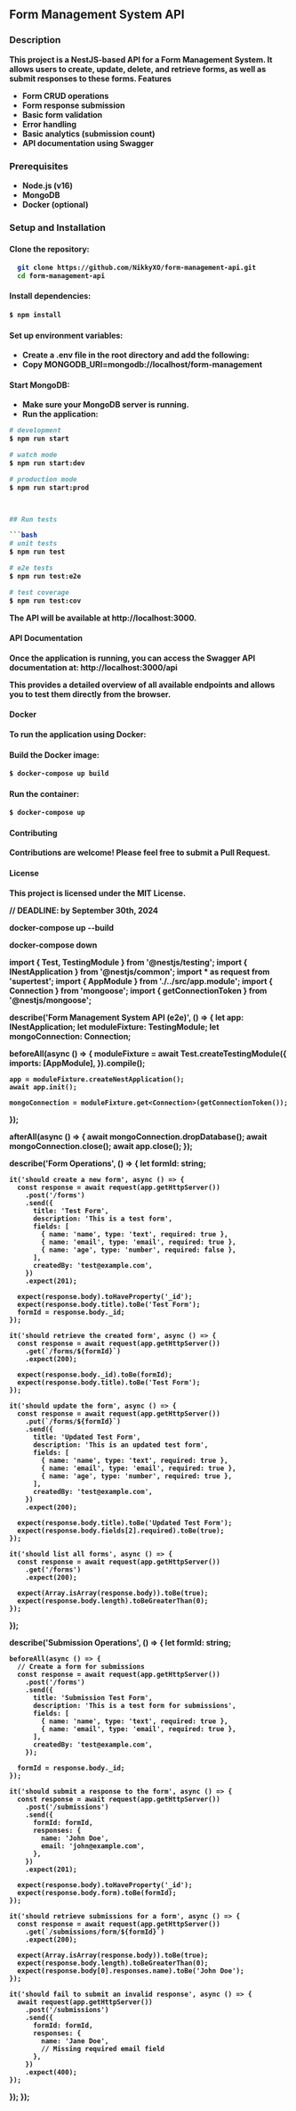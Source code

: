 
## Form Management System API
###  Description
<p><b>This project is a NestJS-based API for a Form Management System. It allows users to create, update, delete, and retrieve forms, as well as submit responses to these forms.
Features<b></p>

 - Form CRUD operations
 - Form response submission
 - Basic form validation
 - Error handling
 - Basic analytics (submission count)
 - API documentation using Swagger

### Prerequisites

 - Node.js (v16)
 - MongoDB
 - Docker (optional)


### Setup and Installation

#### Clone the repository:
```bash
  git clone https://github.com/NikkyXO/form-management-api.git
  cd form-management-api
```

#### Install dependencies:
```bash
$ npm install
``` 

#### Set up environment variables:
 - Create a .env file in the root directory and add the following:
 - Copy MONGODB_URI=mongodb://localhost/form-management

####  Start MongoDB:
 - Make sure your MongoDB server is running.
 - Run the application:
```bash
# development
$ npm run start

# watch mode
$ npm run start:dev

# production mode
$ npm run start:prod



## Run tests

```bash
# unit tests
$ npm run test

# e2e tests
$ npm run test:e2e

# test coverage
$ npm run test:cov
```





**The API will be available at http://localhost:3000.**

#### API Documentation
**Once the application is running, you can access the Swagger API documentation at: http://localhost:3000/api**
<p>
This provides a detailed overview of all available endpoints and allows you to test them directly from the browser.
</p>

#### Docker
To run the application using Docker:

####  Build the Docker image:
```bash
$ docker-compose up build
```

#### Run the container:
```bash
$ docker-compose up 
```


#### Contributing
<p>Contributions are welcome! Please feel free to submit a Pull Request.</p>

#### License
This project is licensed under the MIT License.



// DEADLINE: by September 30th, 2024

docker-compose up --build

docker-compose down



import { Test, TestingModule } from '@nestjs/testing';
import { INestApplication } from '@nestjs/common';
import * as request from 'supertest';
import { AppModule } from './../src/app.module';
import { Connection } from 'mongoose';
import { getConnectionToken } from '@nestjs/mongoose';

describe('Form Management System API (e2e)', () => {
  let app: INestApplication;
  let moduleFixture: TestingModule;
  let mongoConnection: Connection;

  beforeAll(async () => {
    moduleFixture = await Test.createTestingModule({
      imports: [AppModule],
    }).compile();

    app = moduleFixture.createNestApplication();
    await app.init();

    mongoConnection = moduleFixture.get<Connection>(getConnectionToken());
  });

  afterAll(async () => {
    await mongoConnection.dropDatabase();
    await mongoConnection.close();
    await app.close();
  });

  describe('Form Operations', () => {
    let formId: string;

    it('should create a new form', async () => {
      const response = await request(app.getHttpServer())
        .post('/forms')
        .send({
          title: 'Test Form',
          description: 'This is a test form',
          fields: [
            { name: 'name', type: 'text', required: true },
            { name: 'email', type: 'email', required: true },
            { name: 'age', type: 'number', required: false },
          ],
          createdBy: 'test@example.com',
        })
        .expect(201);

      expect(response.body).toHaveProperty('_id');
      expect(response.body.title).toBe('Test Form');
      formId = response.body._id;
    });

    it('should retrieve the created form', async () => {
      const response = await request(app.getHttpServer())
        .get(`/forms/${formId}`)
        .expect(200);

      expect(response.body._id).toBe(formId);
      expect(response.body.title).toBe('Test Form');
    });

    it('should update the form', async () => {
      const response = await request(app.getHttpServer())
        .put(`/forms/${formId}`)
        .send({
          title: 'Updated Test Form',
          description: 'This is an updated test form',
          fields: [
            { name: 'name', type: 'text', required: true },
            { name: 'email', type: 'email', required: true },
            { name: 'age', type: 'number', required: true },
          ],
          createdBy: 'test@example.com',
        })
        .expect(200);

      expect(response.body.title).toBe('Updated Test Form');
      expect(response.body.fields[2].required).toBe(true);
    });

    it('should list all forms', async () => {
      const response = await request(app.getHttpServer())
        .get('/forms')
        .expect(200);

      expect(Array.isArray(response.body)).toBe(true);
      expect(response.body.length).toBeGreaterThan(0);
    });
  });

  describe('Submission Operations', () => {
    let formId: string;

    beforeAll(async () => {
      // Create a form for submissions
      const response = await request(app.getHttpServer())
        .post('/forms')
        .send({
          title: 'Submission Test Form',
          description: 'This is a test form for submissions',
          fields: [
            { name: 'name', type: 'text', required: true },
            { name: 'email', type: 'email', required: true },
          ],
          createdBy: 'test@example.com',
        });

      formId = response.body._id;
    });

    it('should submit a response to the form', async () => {
      const response = await request(app.getHttpServer())
        .post('/submissions')
        .send({
          formId: formId,
          responses: {
            name: 'John Doe',
            email: 'john@example.com',
          },
        })
        .expect(201);

      expect(response.body).toHaveProperty('_id');
      expect(response.body.form).toBe(formId);
    });

    it('should retrieve submissions for a form', async () => {
      const response = await request(app.getHttpServer())
        .get(`/submissions/form/${formId}`)
        .expect(200);

      expect(Array.isArray(response.body)).toBe(true);
      expect(response.body.length).toBeGreaterThan(0);
      expect(response.body[0].responses.name).toBe('John Doe');
    });

    it('should fail to submit an invalid response', async () => {
      await request(app.getHttpServer())
        .post('/submissions')
        .send({
          formId: formId,
          responses: {
            name: 'Jane Doe',
            // Missing required email field
          },
        })
        .expect(400);
    });
  });
});